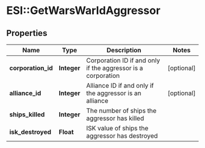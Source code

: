 # ESI::GetWarsWarIdAggressor

## Properties
Name | Type | Description | Notes
------------ | ------------- | ------------- | -------------
**corporation_id** | **Integer** | Corporation ID if and only if the aggressor is a corporation | [optional] 
**alliance_id** | **Integer** | Alliance ID if and only if the aggressor is an alliance | [optional] 
**ships_killed** | **Integer** | The number of ships the aggressor has killed | 
**isk_destroyed** | **Float** | ISK value of ships the aggressor has destroyed | 


